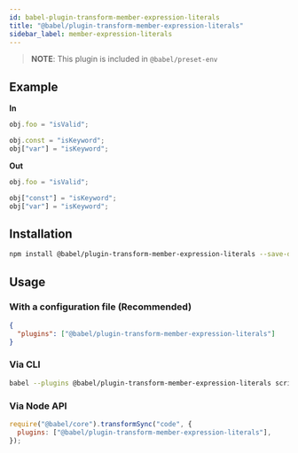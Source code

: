 ```yaml
---
id: babel-plugin-transform-member-expression-literals
title: "@babel/plugin-transform-member-expression-literals"
sidebar_label: member-expression-literals
---
```


> **NOTE**: This plugin is included in `@babel/preset-env`

## Example

**In**

```javascript
obj.foo = "isValid";

obj.const = "isKeyword";
obj["var"] = "isKeyword";
```

**Out**

```javascript
obj.foo = "isValid";

obj["const"] = "isKeyword";
obj["var"] = "isKeyword";
```

## Installation

```sh
npm install @babel/plugin-transform-member-expression-literals --save-dev
```

## Usage

### With a configuration file (Recommended)

```json
{
  "plugins": ["@babel/plugin-transform-member-expression-literals"]
}
```

### Via CLI

```sh
babel --plugins @babel/plugin-transform-member-expression-literals script.js
```

### Via Node API

```javascript
require("@babel/core").transformSync("code", {
  plugins: ["@babel/plugin-transform-member-expression-literals"],
});
```
